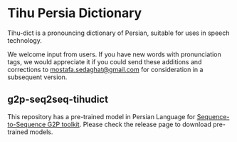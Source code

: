 # Tihu Persia Dictionary

Tihu-dict is a pronouncing dictionary of Persian, suitable for uses in speech technology.


We welcome input from users. If you have new words with pronunciation tags, we would appreciate it if you could send these additions and corrections to mostafa.sedaghat@gmail.com for consideration in a subsequent version.

## g2p-seq2seq-tihudict
This repository has a pre-trained model in Persian Language for [Sequence-to-Sequence G2P toolkit](https://github.com/cmusphinx/g2p-seq2seq). Please check the release page to download pre-trained models.
